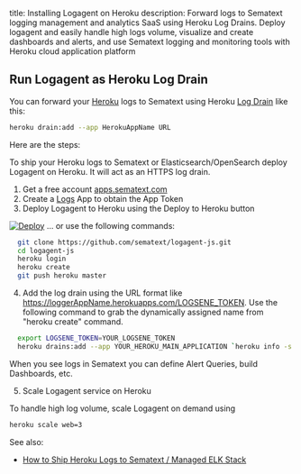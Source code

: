 title: Installing Logagent on Heroku
description: Forward logs to Sematext logging management and analytics SaaS using Heroku Log Drains. Deploy logagent and easily handle high logs volume, visualize and create dashboards and alerts, and use Sematext logging and monitoring tools with Heroku cloud application platform

## Run Logagent as Heroku Log Drain

You can forward your [Heroku](https://www.heroku.com) logs to Sematext using Heroku [Log Drain](https://devcenter.heroku.com/articles/log-drains) like this:
``` bash
heroku drain:add --app HerokuAppName URL
```
Here are the steps:

To ship your Heroku logs to Sematext or Elasticsearch/OpenSearch deploy Logagent on Heroku. It will act as an HTTPS log drain.

1. Get a free account [apps.sematext.com](https://apps.sematext.com/ui/registration)
2. Create a [Logs](https://www.sematext.com/logsene/) App to obtain the App Token
3. Deploy Logagent to Heroku using the Deploy to Heroku button

[![Deploy](https://www.herokucdn.com/deploy/button.png)](https://heroku.com/deploy?template=https://github.com/sematext/logagent-js)
... or use the following commands:

``` bash
  git clone https://github.com/sematext/logagent-js.git
  cd logagent-js
  heroku login
  heroku create
  git push heroku master
```

4. Add the log drain using the URL format like https://loggerAppName.herokuapps.com/LOGSENE_TOKEN.
  Use the following command to grab the dynamically assigned name from "heroku create" command.

``` bash
  export LOGSENE_TOKEN=YOUR_LOGSENE_TOKEN
  heroku drains:add --app YOUR_HEROKU_MAIN_APPLICATION `heroku info -s | grep web-url | cut -d= -f2`$LOGSENE_TOKEN
```

When you see logs in Sematext you can define Alert Queries, build Dashboards, etc.

5. Scale Logagent service on Heroku

To handle high log volume, scale Logagent on demand using
``` bash
heroku scale web=3
```
See also:
- [How to Ship Heroku Logs to Sematext / Managed ELK Stack](https://sematext.com/blog/how-to-ship-heroku-logs-to-logsene-managed-elk-stack/)
